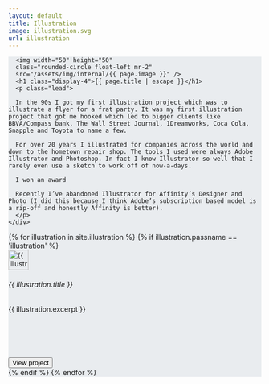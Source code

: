 ```yaml
---
layout: default
title: Illustration
image: illustration.svg
url: illustration
---
```


<div class="d-flex" style="background-color: #e9ecef;">

  <div class="jumbotron mx-auto mb-0 py-3 px-5" style="max-width: 1200px">
    <div class="col-lg-12 mx-auto">

      <img width="50" height="50"
      class="rounded-circle float-left mr-2"
      src="/assets/img/internal/{{ page.image }}" />
      <h1 class="display-4">{{ page.title | escape }}</h1>
      <p class="lead">

      In the 90s I got my first illustration project which was to illustrate a flyer for a frat party. It was my first illustration project that got me hooked which led to bigger clients like BBVA/Compass bank, The Wall Street Journal, 1Dreamworks, Coca Cola, Snapple and Toyota to name a few.

      For over 20 years I illustrated for companies across the world and down to the hometown repair shop. The tools I used were always Adobe Illustrator and Photoshop. In fact I know Illustrator so well that I rarely even use a sketch to work off of now-a-days.

      I won an award

      Recently I’ve abandoned Illustrator for Affinity’s Designer and Photo (I did this because I think Adobe’s subscription based model is a rip-off and honestly Affinity is better).
      </p>
    </div>
  </div>
</div>
<div>
  <div class="d-flex justify-content-center">
    <div class="container-fluid">
      <div class="col-lg-10 mx-auto row d-flex justify-content-center mt-3" style="max-width: 1400px">
        {% for illustration in site.illustration %}
          {% if illustration.passname == 'illustration' %}
        <div class="card col-sm-12 col-lg-3 m-2">
          <div class="card-body d-flex flex-column">
            <div class="media">
              <div class="d-flex mr-3">
                <a href="{{ illustration.url }}">
                  <img width="40" height="40"
                  class="rounded-circle"
                  src="/assets/img/{{ illustration.image }} " alt="{{ illustration.title }}" />
                </a>
              </div>
              <div class="media-body">
                <h6 class="mb-1">{{ illustration.title }}</h6>
              </div>
            </div>
            <div class="d-flex flex-column" style="height: 105px;">
             <div class="p-2">
               <p class="text-muted">{{ illustration.excerpt }}</p>
             </div>
            </div>
            <div class=" flex-column align-items-end">
              <button type="button" class="btn btn-secondary btn-sm btn-block" onclick="location.href = '{{ illustrations.url }}';">View project</button>
            </div>
          </div>
        </div>
        {% endif %}
        {% endfor %}
      </div>
    </div>
  </div>
</div>
